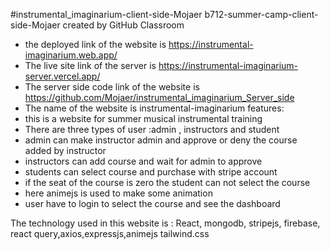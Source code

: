 #instrumental_imaginarium-client-side-Mojaer
b712-summer-camp-client-side-Mojaer created by GitHub Classroom
* the deployed link of the website is https://instrumental-imaginarium.web.app/
* The live site link of the server is https://instrumental-imaginarium-server.vercel.app/
* The server side code link of the website is https://github.com/Mojaer/instrumental_imaginarium_Server_side
* The name of the website is instrumental-imaginarium
features:
* this is a website for summer musical instrumental training
* There are three types of user :admin , instructors and student
*  admin can make instructor admin and approve or deny the course added by instructor
*  instructors can add course and wait for admin to approve
*  students can select course and purchase with stripe account 
*  if the seat of the course is zero the student can not select the course
*  here animejs is used to make some animation
*  user have to login to select the course and see the dashboard

The technology used in this website is : React, mongodb, stripejs, firebase, react query,axios,expressjs,animejs tailwind.css
